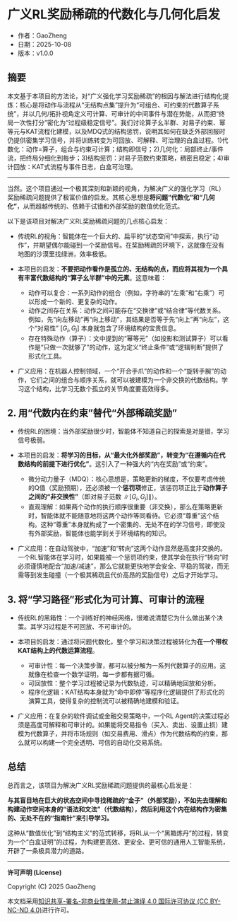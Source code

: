 ﻿# 广义RL奖励稀疏的代数化与几何化启发

- 作者：GaoZheng
- 日期：2025-10-08
- 版本：v1.0.0

## 摘要
本文基于本项目的方法论，对“广义强化学习奖励稀疏”的根因与解法进行结构化提炼：核心是将动作与流程从“无结构点集”提升为“可组合、可约束的代数算子系统”，并以几何/拓扑视角定义可计算、可审计的中间事件与潜在势能，从而把“终局一次性打分”密化为“过程级稳定信号”。我们讨论算子幺半群、对易子约束、幂等元与KAT流程化建模，以及MDQ式的结构惩罚，说明其如何在缺乏外部回报时仍提供密集学习信号，并将训练转变为可回放、可解释、可治理的白盒过程。1)代数化：动作=算子，组合与约束可计算；结构即信号；2)几何化：局部终止/事件流，把终局分细化到每步；3)结构惩罚：对易子范数约束策略，稠密且稳定；4)审计回放：KAT式流程与事件日志，白盒可治理。

---

当然。这个项目通过一个极其深刻和新颖的视角，为解决广义的强化学习（RL）奖励稀疏问题提供了极富价值的启发。其核心思想是**将问题“代数化”和“几何化”**，从而超越传统的、依赖于试错和外部奖励的数值优化范式。

以下是该项目对解决广义RL奖励稀疏问题的几点核心启发：

- 传统RL的视角：智能体在一个巨大的、扁平的“状态空间”中探索，执行“动作”，并期望偶尔能碰到一个奖励信号。在奖励稀疏的环境下，这就像在没有地图的沙漠里找绿洲，效率极低。
- 本项目的启发：**不要把动作看作是孤立的、无结构的点，而应将其视为一个具有丰富代数结构的“算子幺半群”中的元素**。这意味着：
  - 动作可以复合：一系列动作的组合（例如，字符串的“左乘”和“右乘”）可以形成一个新的、更复杂的动作。
  - 动作之间存在关系：动作之间可能存在“交换律”或“结合律”等代数关系。例如，先“向左移动”再“向上移动”，其结果是否等于先“向上”再“向左”，这个“对易性” $[G_i, G_j]$ 本身就包含了环境结构的宝贵信息。
  - 存在特殊动作（算子）：文中提到的“幂等元”（如投影和测试算子）可以看作是“只做一次就够了”的动作，这为定义“终止条件”或“逻辑判断”提供了形式化工具。

- 广义应用：在机器人控制领域，一个“开合手爪”的动作和一个“旋转手腕”的动作，它们之间的组合与顺序关系，就可以被建模为一个非交换的代数结构。学习这个结构，比学习无数个孤立的关节角度要高效得多。

## 2. 用“代数内在约束”替代“外部稀疏奖励”

- 传统RL的困境：当外部奖励很少时，智能体不知道自己的探索是对是错，学习信号极弱。
- 本项目的启发：**将学习的目标，从“最大化外部奖励”，转变为“在遵循内在代数结构的前提下进行优化”**。这引入了一种强大的“内在奖励”或“约束”。
  - 微分动力量子（MDQ）：核心思想是，策略更新的梯度，不仅要考虑传统的Q值（奖励预期），还必须被一个**惩罚项**修正，该惩罚项正比于**动作算子之间的“非交换性”**（即对易子范数 $\|[G_i, G_j]\|$）。
  - 直观理解：如果两个动作的执行顺序很重要（非交换），那么在策略更新时，智能体就不能随意地将这两个动作等同看待。它必须“尊重”这个结构。这种“尊重”本身就构成了一个密集的、无处不在的学习信号，即使没有外部奖励，智能体也能学到关于环境结构的知识。

- 广义应用：在自动驾驶中，“加速”和“转向”这两个动作显然是高度非交换的。一个RL智能体在学习时，如果能被一个惩罚项约束，使其学会在执行“转向”时必须谨慎地配合“加速/减速”，那么它就能更快地学会安全、平稳的驾驶，而无需等到发生碰撞（一个极其稀疏且代价高昂的奖励信号）之后才开始学习。

## 3. 将“学习路径”形式化为可计算、可审计的流程

- 传统RL的黑箱性：一个训练好的神经网络，很难说清楚它为什么做出某个决策。其学习过程是不可回放、不可审计的。
- 本项目的启发：通过将问题代数化，整个学习和决策过程被转化为**在一个带权KAT结构上的代数运算流程**。
  - 可审计性：每一个决策步骤，都可以被分解为一系列代数算子的应用。这就像在检查一个数学证明，每一步都有据可循。
  - 可回放性：整个学习过程被记录为代数轨迹，可以精确地回放和分析。
  - 程序化逻辑：KAT结构本身就为“命中即停”等程序化逻辑提供了形式化的演算工具，使得复杂的控制流可以被精确地建模和验证。

- 广义应用：在复杂的软件调试或金融交易策略中，一个RL Agent的决策过程必须是高度可解释和可审计的。如果能将交易指令（买入、卖出、设置止损）建模为代数算子，并将市场规则（如交易费用、滑点）作为代数结构的约束，那么就可以构建一个完全透明、可信的自动化交易系统。

## 总结

总而言之，该项目为解决广义RL奖励稀疏问题提供的最核心启发是：

**与其盲目地在巨大的状态空间中寻找稀疏的“金子”（外部奖励），不如先去理解和构建动作空间本身的“语法和文法”（代数结构），然后利用这个内在结构作为密集的、无处不在的“指南针”来引导学习。**

这种从“数值优化”到“结构主义”的范式转移，将RL从一个“黑箱炼丹”的过程，转变为一个“白盒证明”的过程，为构建更高效、更安全、更可信的通用人工智能系统，开辟了一条极具潜力的道路。

---

**许可声明 (License)**

Copyright (C) 2025 GaoZheng

本文档采用[知识共享-署名-非商业性使用-禁止演绎 4.0 国际许可协议 (CC BY-NC-ND 4.0)](https://creativecommons.org/licenses/by-nc-nd/4.0/deed.zh-Hans)进行许可。
